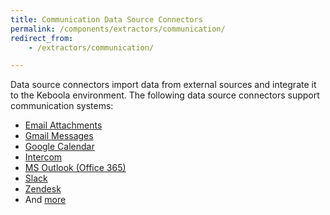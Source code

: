 ```yaml
---
title: Communication Data Source Connectors
permalink: /components/extractors/communication/
redirect_from:
    - /extractors/communication/

---
```


Data source connectors import data from external sources and integrate it to the Keboola environment.
The following data source connectors support communication systems: 

- [Email Attachments](/components/extractors/communication/email-attachments/) 
- [Gmail Messages](/components/extractors/communication/gmail/) 
- [Google Calendar](/components/extractors/communication/google-calendar)
- [Intercom](/components/extractors/communication/intercom/) 
- [MS Outlook (Office 365)](/components/extractors/communication/ms-outlook/)
- [Slack](/components/extractors/communication/slack/) 
- [Zendesk](/components/extractors/communication/zendesk/) 
- And [more](https://components.keboola.com/components)
